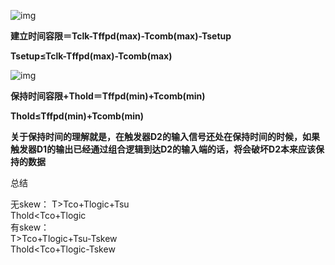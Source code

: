 ![img](https://images2018.cnblogs.com/blog/1475175/201809/1475175-20180903213002673-1799891373.png)

**建立时间容限＝Tclk-Tffpd(max)-Tcomb(max)-Tsetup**

**Tsetup≤Tclk-Tffpd(max)-Tcomb(max)**

![img](https://images2018.cnblogs.com/blog/1475175/201809/1475175-20180903213002889-383532456.png)

**保持时间容限+Thold＝Tffpd(min)+Tcomb(min)**

**Thold≤Tffpd(min)+Tcomb(min)**

**关于保持时间的理解就是，在触发器D2的输入信号还处在保持时间的时候，如果触发器D1的输出已经通过组合逻辑到达D2的输入端的话，将会破坏D2本来应该保持的数据**



总结  
  
无skew：
T>Tco+Tlogic+Tsu  
Thold<Tco+Tlogic  
有skew：  
T>Tco+Tlogic+Tsu-Tskew  
Thold<Tco+Tlogic-Tskew  